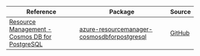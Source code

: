 | Reference | Package | Source |
|---|---|---|
|[Resource Management - Cosmos DB for PostgreSQL](resourcemanager-cosmosdbforpostgresql-readme.md)|[azure-resourcemanager-cosmosdbforpostgresql](https://repo1.maven.org/maven2/com/azure/resourcemanager/azure-resourcemanager-cosmosdbforpostgresql)|[GitHub](https://github.com/Azure/azure-sdk-for-java/blob/main/sdk/cosmosdbforpostgresql/azure-resourcemanager-cosmosdbforpostgresql)|
